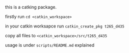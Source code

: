 this is a catking package.

firstly run ```cd <catkin_workspace>```

in your catkin worksapce run ```catkin_create_pkg t265_d435```

copy all files to `<catkin_workspace>/src/t265_d435`

usage is under `scripts/README.md` explained
